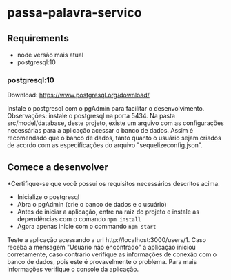 # passa-palavra-servico

## Requirements

- node versão mais atual
- postgresql:10

### postgresql:10

Download: https://www.postgresql.org/download/

Instale o postgresql com o pgAdmin para facilitar o desenvolvimento.
Observações: instale o postgresql na porta 5434.
Na pasta src/model/database, deste projeto, existe um arquivo com as configurações
necessárias para a aplicação acessar o banco de dados. Assim é recomendado
que o banco de dados, tanto quanto o usuário sejam criados de acordo com 
as especificações do arquivo "sequelizeconfig.json".

## Comece a desenvolver

*Certifique-se que você possui os requisitos necessários descritos acima.

- Inicialize o postgresql
- Abra o pgAdmin (crie o banco de dados e o usuário)
- Antes de iniciar a aplicação, entre na raiz do projeto e instale as dependências
 com o comando
    `npm install`
- Agora apenas inicie com o commando
    `npm start`

Teste a aplicação acessando a url http://localhost:3000/users/1. Caso receba a mensagem
"Usuário não encontrado" a aplicação iniciou corretamente, caso contrário verifique as
informações de conexão com o banco de dados, pois este é provavelmente o problema. Para
mais informações verifique o console da aplicação.